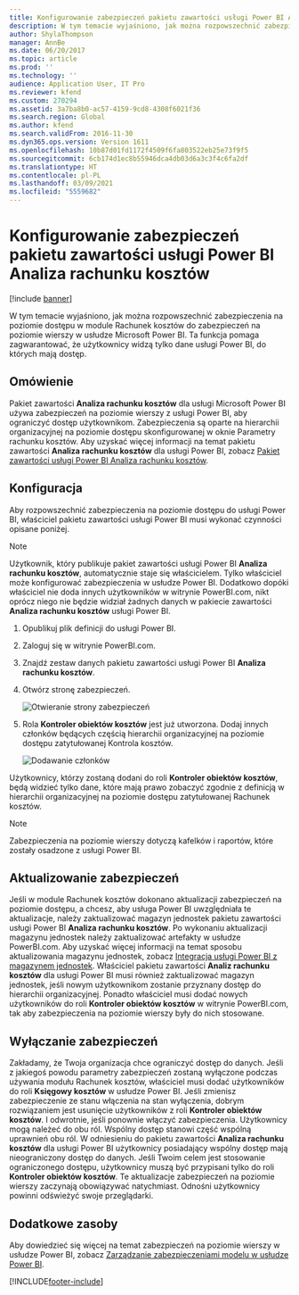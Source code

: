 ```yaml
---
title: Konfigurowanie zabezpieczeń pakietu zawartości usługi Power BI Analiza rachunku kosztów
description: W tym temacie wyjaśniono, jak można rozpowszechnić zabezpieczenia na poziomie dostępu w module Rachunek kosztów do zabezpieczeń na poziomie wierszy w usłudze Microsoft Power BI.
author: ShylaThompson
manager: AnnBe
ms.date: 06/20/2017
ms.topic: article
ms.prod: ''
ms.technology: ''
audience: Application User, IT Pro
ms.reviewer: kfend
ms.custom: 270294
ms.assetid: 3a7ba8b0-ac57-4159-9cd8-4308f6021f36
ms.search.region: Global
ms.author: kfend
ms.search.validFrom: 2016-11-30
ms.dyn365.ops.version: Version 1611
ms.openlocfilehash: 10b87d01fd1172f4509f6fa803522eb25e73f9f5
ms.sourcegitcommit: 6cb174d1ec8b55946dca4db03d6a3c3f4c6fa2df
ms.translationtype: HT
ms.contentlocale: pl-PL
ms.lasthandoff: 03/09/2021
ms.locfileid: "5559682"
---
```

# <a name="set-up-security-for-the-cost-accounting-analysis-power-bi-content"></a>Konfigurowanie zabezpieczeń pakietu zawartości usługi Power BI Analiza rachunku kosztów

[!include [banner](../includes/banner.md)]

W tym temacie wyjaśniono, jak można rozpowszechnić zabezpieczenia na poziomie dostępu w module Rachunek kosztów do zabezpieczeń na poziomie wierszy w usłudze Microsoft Power BI. Ta funkcja pomaga zagwarantować, że użytkownicy widzą tylko dane usługi Power BI, do których mają dostęp.

## <a name="overview"></a>Omówienie

Pakiet zawartości **Analiza rachunku kosztów** dla usługi Microsoft Power BI używa zabezpieczeń na poziomie wierszy z usługi Power BI, aby ograniczyć dostęp użytkownikom. Zabezpieczenia są oparte na hierarchii organizacyjnej na poziomie dostępu skonfigurowanej w oknie Parametry rachunku kosztów. Aby uzyskać więcej informacji na temat pakietu zawartości **Analiza rachunku kosztów** dla usługi Power BI, zobacz [Pakiet zawartości usługi Power BI Analiza rachunku kosztów](cost-accounting-analysis-content-pack.md).

## <a name="setup"></a>Konfiguracja
Aby rozpowszechnić zabezpieczenia na poziomie dostępu do usługi Power BI, właściciel pakietu zawartości usługi Power BI musi wykonać czynności opisane poniżej.

> [!NOTE]
> Użytkownik, który publikuje pakiet zawartości usługi Power BI **Analiza rachunku kosztów**, automatycznie staje się właścicielem. Tylko właściciel może konfigurować zabezpieczenia w usłudze Power BI. Dodatkowo dopóki właściciel nie doda innych użytkowników w witrynie PowerBI.com, nikt oprócz niego nie będzie widział żadnych danych w pakiecie zawartości **Analiza rachunku kosztów** usługi Power BI.

1. Opublikuj plik definicji do usługi Power BI.
2. Zaloguj się w witrynie PowerBI.com.
3. Znajdź zestaw danych pakietu zawartości usługi Power BI **Analiza rachunku kosztów**.
4. Otwórz stronę zabezpieczeń.

    ![Otwieranie strony zabezpieczeń](./media/CA-picture-1.png)

5. Rola **Kontroler obiektów kosztów** jest już utworzona. Dodaj innych członków będących częścią hierarchii organizacyjnej na poziomie dostępu zatytułowanej Kontrola kosztów.

    ![Dodawanie członków](./media/CA-picture-2.png)

Użytkownicy, którzy zostaną dodani do roli **Kontroler obiektów kosztów**, będą widzieć tylko dane, które mają prawo zobaczyć zgodnie z definicją w hierarchii organizacyjnej na poziomie dostępu zatytułowanej Rachunek kosztów.

> [!NOTE]
> Zabezpieczenia na poziomie wierszy dotyczą kafelków i raportów, które zostały osadzone z usługi Power BI.

## <a name="updating-security"></a>Aktualizowanie zabezpieczeń
Jeśli w module Rachunek kosztów dokonano aktualizacji zabezpieczeń na poziomie dostępu, a chcesz, aby usługa Power BI uwzględniała te aktualizacje, należy zaktualizować magazyn jednostek pakietu zawartości usługi Power BI **Analiza rachunku kosztów**. Po wykonaniu aktualizacji magazynu jednostek należy zaktualizować artefakty w usłudze PowerBI.com. Aby uzyskać więcej informacji na temat sposobu aktualizowania magazynu jednostek, zobacz [Integracja usługi Power BI z magazynem jednostek](power-bi-integration-entity-store.md#update-entity-store). Właściciel pakietu zawartości **Analiz rachunku kosztów** dla usługi Power BI musi również zaktualizować magazyn jednostek, jeśli nowym użytkownikom zostanie przyznany dostęp do hierarchii organizacyjnej. Ponadto właściciel musi dodać nowych użytkowników do roli **Kontroler obiektów kosztów** w witrynie PowerBI.com, tak aby zabezpieczenia na poziomie wierszy były do nich stosowane.

## <a name="disabling-security"></a>Wyłączanie zabezpieczeń
Zakładamy, że Twoja organizacja chce ograniczyć dostęp do danych. Jeśli z jakiegoś powodu parametry zabezpieczeń zostaną wyłączone podczas używania modułu Rachunek kosztów, właściciel musi dodać użytkowników do roli **Księgowy kosztów** w usłudze Power BI. Jeśli zmienisz zabezpieczenie ze stanu włączenia na stan wyłączenia, dobrym rozwiązaniem jest usunięcie użytkowników z roli **Kontroler obiektów kosztów**. I odwrotnie, jeśli ponownie włączyć zabezpieczenia. Użytkownicy mogą należeć do obu ról. Wspólny dostęp stanowi część wspólną uprawnień obu ról. W odniesieniu do pakietu zawartości **Analiza rachunku kosztów** dla usługi Power BI użytkownicy posiadający wspólny dostęp mają nieograniczony dostęp do danych. Jeśli Twoim celem jest stosowanie ograniczonego dostępu, użytkownicy muszą być przypisani tylko do roli **Kontroler obiektów kosztów**. Te aktualizacje zabezpieczeń na poziomie wierszy zaczynają obowiązywać natychmiast. Odnośni użytkownicy powinni odświeżyć swoje przeglądarki.

## <a name="additional-resources"></a>Dodatkowe zasoby
Aby dowiedzieć się więcej na temat zabezpieczeń na poziomie wierszy w usłudze Power BI, zobacz [Zarządzanie zabezpieczeniami modelu w usłudze Power BI](https://powerbi.microsoft.com/documentation/powerbi-admin-rls/#manage-security-on-your-model).


[!INCLUDE[footer-include](../../../includes/footer-banner.md)]